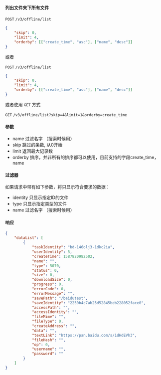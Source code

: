 #### 列出文件夹下所有文件

```POST``` ```/v3/offline/list```

```json
{
	"skip": 0,
	"limit": 4,
	"orderby": [["create_time", "asc"], ["name", "desc"]]
}
```

或者

```POST``` ```/v3/offline/list```

```json
{
	"skip": 0,
	"limit": 4,
	"orderby": [["create_time", "asc"], ["name", "desc"]]
}
```

或者使用 ```GET``` 方式

```GET``` ```/v3/offline/list?skip=4&limit=1&orderby=create_time```


#### 参数

* name 过滤名字 （搜索时候用）
* skip 跳过的条数, 从0开始
* limit 返回最大记录数
* orderby 排序，并非所有的排序都可以使用，目前支持的字段create_time，name

#### 过滤器

如果请求中带有如下参数，将只显示符合要求的数据：

* identity 只显示指定ID的文件
* type 只显示指定类型的文件
* name 过滤名字 （搜索时候用）

#### 响应

```json
{
    "dataList": [
        {
            "taskIdentity": "bd-146olj3-1dkc2ia",
            "userIdentity": 5,
            "createTime": 1587820982502,
            "name": "",
            "type": 5070,
            "status": 0,
            "size": 0,
            "downloadSize": 0,
            "progress": 0,
            "errorCode": 0,
            "errorMessage": "",
            "savePath": "/baidutest",
            "saveIdentity": "2250b4c7ab25d52845beb228052face0",
            "accessPath": "",
            "accessIdentity": "",
            "fileMime": "",
            "fileType": 0,
            "createAddress": "",
            "data": "",
            "textLink": "https://pan.baidu.com/s/1dHdEVh3",
            "fileHash": "",
            "op": 0,
            "username": "",
            "password": ""
        }
    ]
}
```
